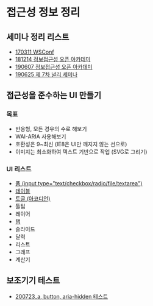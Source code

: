 # 접근성 정보 정리

## 세미나 정리 리스트

- [170311 WSConf](https://github.com/yo-onhye/00.web-accessibility/blob/master/00.mdFile/170311_WSConf.md)
- [181214 정보접근성 오픈 아카데미](https://github.com/yo-onhye/00.web-accessibility/blob/master/00.mdFile/181214_web_accessiblity_academy.md)
- [190607 정보접근성 오픈 아카데미](https://github.com/yo-onhye/00.web-accessibility/blob/master/00.mdFile/190607_web_accessiblity_academy.md)
- [190625 제 7차 널리 세미나](https://github.com/yo-onhye/00.web-accessibility/blob/master/00.mdFile/190625_nuli_seminar.md)

## 접근성을 준수하는 UI 만들기

### 목표

- 반응형, 모든 경우의 수로 해보기
- WAI-ARIA 사용해보기
- 호환성은 9~최신 (IE8은 UI만 깨지지 않는 선으로)
- 이미지는 최소화하여 텍스트 기반으로 작업 (SVG로 그리기)

### UI 리스트

- [폼 (input type="text/checkbox/radio/file/textarea")](https://github.com/yo-onhye/00.web-accessibility/tree/master/01.form)
- [테이블](https://github.com/yo-onhye/00.web-accessibility/tree/master/02.table)
- [토글 (아코디언)](https://github.com/yo-onhye/00.web-accessibility/tree/master/03.toggle)
- 툴팁
- 레이어
- [탭](https://github.com/yo-onhye/00.web-accessibility/tree/master/06.tab)
- 슬라이드
- 달력
- 리스트
- 그래프
- 계산기

## 보조기기 테스트

- [200723_a, button, aria-hidden 테스트](https://github.com/yo-onhye/00.web-accessibility/blob/master/00.mdFile/200723_accessibiliy_test.md)

